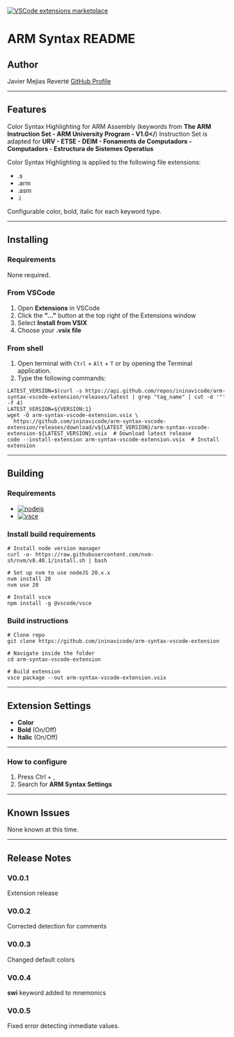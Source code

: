[![VSCode extensions marketplace][vscode-shield]][vscode-url]

# ARM Syntax README

## Author

Javier Mejias Reverté
[GitHub Profile](https://github.com/ininavicode)

---

## Features

Color Syntax Highlighting for ARM Assembly (keywords from **The ARM Instruction Set - ARM University Program - V1.0</**)
Instruction Set is adapted for **URV - ETSE - DEIM - Fonaments de Computadors - Computadors - Estructura de Sistemes Operatius**

Color Syntax Highlighting is applied to the following file extensions:
- .s
- .arm
- .asm
- .i

Configurable color, bold, italic for each keyword type.

---

## Installing

### Requirements

None required.

### From VSCode

1. Open **Extensions** in VSCode
2. Click the **"..."** button at the top right of the Extensions window
3. Select **Install from VSIX**
4. Choose your **.vsix file**

### From shell

1. Open terminal with `Ctrl` + `Alt` + `T` or by opening the Terminal application.
2. Type the following commands:
```shell
LATEST_VERSION=$(curl -s https://api.github.com/repos/ininavicode/arm-syntax-vscode-extension/releases/latest | grep "tag_name" | cut -d '"' -f 4)
LATEST_VERSION=${VERSION:1}
wget -O arm-syntax-vscode-extension.vsix \
  https://github.com/ininavicode/arm-syntax-vscode-extension/releases/download/v${LATEST_VERSION}/arm-syntax-vscode-extension-${LATEST_VERSION}.vsix  # Download latest release
code --install-extension arm-syntax-vscode-extension.vsix  # Install extension
```

---

## Building

### Requirements

* [![nodejs][nodejs-shield]][nodejs-url]
* [![vsce][vsce-shield]][vsce-url]

### Install build requirements

```shell
# Install node version manager
curl -o- https://raw.githubusercontent.com/nvm-sh/nvm/v0.40.1/install.sh | bash  

# Set up nvm to use nodeJS 20.x.x
nvm install 20
nvm use 20

# Install vsce
npm install -g @vscode/vsce
```

### Build instructions

```shell
# Clone repo
git clone https://github.com/ininavicode/arm-syntax-vscode-extension

# Navigate inside the folder
cd arm-syntax-vscode-extension

# Build extension
vsce package --out arm-syntax-vscode-extension.vsix
```

---

## Extension Settings

- **Color**
- **Bold** (On/Off)
- **Italic** (On/Off)

---

### How to configure

1. Press Ctrl + ,
2. Search for **ARM Syntax Settings**

---

## Known Issues

None known at this time.

---

## Release Notes

### V0.0.1
Extension release

### V0.0.2
Corrected detection for comments

### V0.0.3
Changed default colors

### V0.0.4 
**swi** keyword added to mnemonics

### V0.0.5
Fixed error detecting inmediate values.



[nodejs-shield]: https://img.shields.io/badge/nodeJS-20.x.x-orange?style=for-the-badge&logo=nodedotjs&logoColor=white
[nodejs-url]: https://nodejs.org/en
[vsce-shield]: https://img.shields.io/badge/vsce-3.2.1-white?style=for-the-badge&logo=vscodium&logoColor=black
[vsce-url]: https://github.com/microsoft/vscode-vsce
[vscode-shield]: https://img.shields.io/visual-studio-marketplace/i/ininavicode.arm-syntax?label=VSCode%20marketplace%20installations
[vscode-url]: https://marketplace.visualstudio.com/items?itemName=ininavicode.arm-syntax

